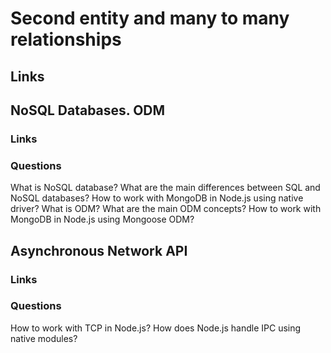 # Second entity and many to many relationships

## Links

## NoSQL Databases. ODM

### Links

### Questions

What is NoSQL database?
What are the main differences between SQL and NoSQL databases?
How to work with MongoDB in Node.js using native driver?
What is ODM? What are the main ODM concepts?
How to work with MongoDB in Node.js using Mongoose ODM?

## Asynchronous Network API

### Links

### Questions

How to work with TCP in Node.js?
How does Node.js handle IPC using native modules?
